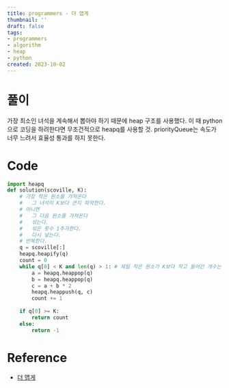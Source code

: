 ```yaml
---
title: programmers - 더 맵게
thumbnail: ''
draft: false
tags:
- programmers
- algorithm
- heap
- python
created: 2023-10-02
---
```


# 풀이

가장 최소인 녀석을 계속해서 뽑아야 하기 때문에 heap 구조를 사용했다. 이 때 python으로 코딩을 하려한다면 무조건적으로 heapq를 사용할 것. priorityQueue는 속도가 너무 느려서 효율성 통과를 하지 못한다.

# Code

````python
import heapq
def solution(scoville, K):
    # 가장 작은 원소를 가져온다
    #   그 녀석이 K보다 큰지 파악한다.
    # 아니면
    #   그 다음 원소를 가져온다
    #   섞는다.
    #   섞은 횟수 1추가한다.
    #   다시 넣는다.
    # 반복한다.
    q = scoville[:]
    heapq.heapify(q)
    count = 0
    while q[0] < K and len(q) > 1: # 제일 작은 원소가 K보다 작고 들어간 개수는 2이상이면 진행
        a = heapq.heappop(q)
        b = heapq.heappop(q)
        c = a + b * 2
        heapq.heappush(q, c)
        count += 1
    
    if q[0] >= K:
        return count
    else:
        return -1

````

# Reference

* [더 맵게](https://school.programmers.co.kr/learn/courses/30/lessons/42626)
